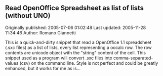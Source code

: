 ## Read OpenOffice Spreadsheet as list of lists (without UNO) 
Originally published: 2005-07-06 01:02:48 
Last updated: 2005-11-28 11:34:46 
Author: Romano Giannetti 
 
This is a quick-and-dirty snippet that read a OpenOffice 1.1 spreadsheet (.sxc files) as a list of lists, every list representing a oocalc row. The row contents are unicode object with the "string" content of the cell. This snippet used as a program will convert .sxc files into comma-separated-values (csv) on the command line. Style is not perfect and could be greatly enhanced, but it works for me as is...
